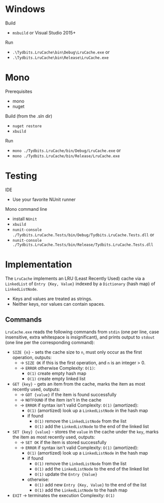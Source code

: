 # Windows

Build
* `msbuild` or Visual Studio 2015+

Run
* `.\Tydbits.LruCache\bin\Debug\LruCache.exe` or
* `.\Tydbits.LruCache\bin\Release\LruCache.exe`

# Mono

Prerequisites
* mono
* nuget

Build (from the .sln dir)
* `nuget restore`
* `xbuild`

Run
* `mono ./Tydbits.LruCache/bin/Debug/LruCache.exe` or
* `mono ./Tydbits.LruCache/bin/Release/LruCache.exe`

# Testing

IDE
* Use your favorite NUnit runner

Mono command line
* install `NUnit`
* `xbuild`
* `nunit-console ./Tydbits.LruCache.Tests/bin/Debug/Tydbits.LruCache.Tests.dll` or
* `nunit-console ./Tydbits.LruCache.Tests/bin/Release/Tydbits.LruCache.Tests.dll`

# Implementation

The `LruCache` implements an LRU (Least Recently Used) cache via a `LinkedList` of `Entry {Key, Value}` indexed by a `Dictionary` (hash map) of `LinkedListNode`.
* Keys and values are treated as strings.
* Neither keys, nor values can contain spaces.

## Commands

`LruCache.exe` reads the following commands from `stdin` (one per line, case insensitive, extra whitespace is insignificant), and prints output to `stdout` (one line per the corresponding command):

* `SIZE {n}` - sets the cache size to `n`, must only occur as the first operation, outputs:
    - -> `SIZE OK` if this is the first operation, and `n` is an integer > 0.
    - -> `ERROR` otherwise
    Complexity:
    `O(1)`:
        - `O(1)` create empty hash map
        - `O(1)` create empty linked list
* `GET {key}` - gets an item from the cache, marks the item as most recently used, outputs:
    - -> `GOT {value}` if the item is found successfully
    - -> `NOTFOUND` if the item isn't in the cache
    - -> `ERROR` if syntax isn't valid
    Complexity:
    `O(1)` (amortized):
        - `O(1)` (amortized) look up a `LinkedListNode` in the hash map
        - if found
            - `O(1)` remove the `LinkedListNode` from the list
            - `O(1)` add the `LinkedListNode` to the end of the linked list
* `SET {key} {value}` - stores the `value` in the cache under the `key`, marks the item as most recently used, outputs:
    - -> `SET OK` if the item is stored successfully
    - -> `ERROR` if syntax isn't valid
    Complexity:
    `O(1)` (amortized):
        - `O(1)` (amortized) look up a `LinkedListNode` in the hash map
        - if found
            - `O(1)` remove the `LinkedListNode` from the list
            - `O(1)` add the `LinkedListNode` to the end of the linked list
            - `O(1)` update the `Entry {Value}`
        - otherwise:
            - `O(1)` add new `Entry {Key, Value}` to the end of the list
            - `O(1)` add the `LinkedListNode` to the hash map
* `EXIT`
    -> terminates the execution
    Complexity:
    `O(1)`
